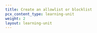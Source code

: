 ```yaml
---
title: Create an allowlist or blocklist
pcx_content_type: learning-unit
weight: 2
layout: learning-unit
---
```

